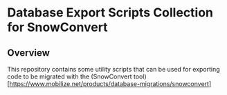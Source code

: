 # Database Export Scripts Collection for SnowConvert


## Overview

This repository contains some utility scripts that can be used for exporting code to be migrated with 
the (SnowConvert tool)[https://www.mobilize.net/products/database-migrations/snowconvert]


